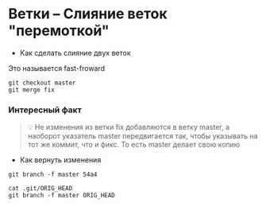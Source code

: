 # Ветки – Слияние веток "перемоткой"

- Как сделать слияние двух веток

Это называется fast-froward



```
git checkout master
git merge fix
```

### Интересный факт

> 💡 Не изменения из ветки fix добавляются в ветку master, а наоборот указатель master передвигается так, чтобы указывать на тот же коммит, что и фикс. То есть master делает свою копию

- Как вернуть изменения 

```
git branch -f master 54a4
```

```
cat .git/ORIG_HEAD
git branch -f master ORIG_HEAD
```

